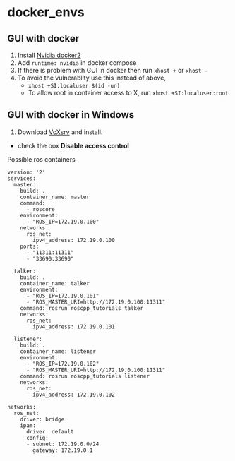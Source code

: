 # docker_envs

## GUI with docker
1. Install [Nvidia docker2](https://docs.nvidia.com/datacenter/cloud-native/container-toolkit/install-guide.html)
2. Add `runtime: nvidia` in docker compose
3. If there is problem with GUI in docker then run `xhost +` or `xhost -`
4. To avoid the vulnerablity use this instead of above,
    - `xhost +SI:localuser:$(id -un)`
    - To allow root in container access to X, run `xhost +SI:localuser:root`

## GUI with docker in Windows
1. Download [VcXsrv](https://sourceforge.net/projects/vcxsrv/) and install.
  - check the box **Disable access control**

Possible ros containers
```
version: '2'
services:
  master:
    build: .
    container_name: master
    command:
      - roscore
    environment:
      - "ROS_IP=172.19.0.100"
    networks:
      ros_net:
        ipv4_address: 172.19.0.100
    ports:
      - "11311:11311"
      - "33690:33690"

  talker:
    build: .
    container_name: talker
    environment:
      - "ROS_IP=172.19.0.101"
      - "ROS_MASTER_URI=http://172.19.0.100:11311"
    command: rosrun roscpp_tutorials talker
    networks:
      ros_net:
        ipv4_address: 172.19.0.101

  listener:
    build: .
    container_name: listener
    environment:
      - "ROS_IP=172.19.0.102"
      - "ROS_MASTER_URI=http://172.19.0.100:11311"
    command: rosrun roscpp_tutorials listener
    networks:
      ros_net:
        ipv4_address: 172.19.0.102

networks:
  ros_net:
    driver: bridge
    ipam:
      driver: default
      config:
      - subnet: 172.19.0.0/24
        gateway: 172.19.0.1
```